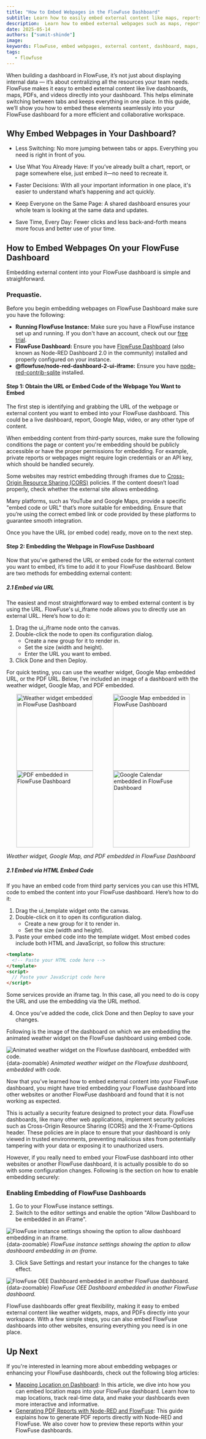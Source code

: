 ```yaml
---
title: "How to Embed Webpages in the FlowFuse Dashboard"
subtitle: Learn how to easily embed external content like maps, reports, and widgets into your FlowFuse dashboard.
description:  Learn how to embed external webpages such as maps, reports, and widgets into your FlowFuse dashboard. Follow this guide for easy, step-by-step instructions on improving your dashboard's functionality and collaboration.
date: 2025-05-14
authors: ["sumit-shinde"]
image: 
keywords: FlowFuse, embed webpages, external content, dashboard, maps, reports, widgets, Node-RED, iframe, embedding FlowFuse dashboard, dashboard customization
tags:
   - flowfuse
---
```


When building a dashboard in FlowFuse, it’s not just about displaying internal data — it’s about centralizing all the resources your team needs. FlowFuse makes it easy to embed external content like live dashboards, maps, PDFs, and videos directly into your dashboard. This helps eliminate switching between tabs and keeps everything in one place. In this guide, we’ll show you how to embed these elements seamlessly into your FlowFuse dashboard for a more efficient and collaborative workspace.

<!--more-->

## Why Embed Webpages in Your Dashboard?

- Less Switching: No more jumping between tabs or apps. Everything you need is right in front of you.

- Use What You Already Have: If you’ve already built a chart, report, or page somewhere else, just embed it—no need to recreate it.

- Faster Decisions: With all your important information in one place, it's easier to understand what’s happening and act quickly.

- Keep Everyone on the Same Page: A shared dashboard ensures your whole team is looking at the same data and updates.

- Save Time, Every Day: Fewer clicks and less back-and-forth means more focus and better use of your time.

## How to Embed Webpages On your FlowFuse Dashboard

Embedding external content into your FlowFuse dashboard is simple and straighforward. 

### Prequastie.

Before you begin embedding webpages on FlowFuse Dashboard make sure you have the following:

- **Running FlowFuse Instance:** Make sure you have a FlowFuse instance set up and running. If you don't have an account, check out our [free trial](https://app.flowfuse.com/account/create).
- **FlowFuse Dashboard:** Ensure you have [FlowFuse Dashboard](https://flows.nodered.org/node/@flowfuse/node-red-dashboard) (also known as Node-RED Dashboard 2.0 in the community) installed and properly configured on your instance.
- **@flowfuse/node-red-dashboard-2-ui-iframe:** Ensure you have [node-red-contrib-sqlite](https://flows.nodered.org/node/@flowfuse/node-red-dashboard-2-ui-iframe) installed.

#### Step 1: Obtain the URL or Embed Code of the Webpage You Want to Embed

The first step is identifying and grabbing the URL of the webpage or external content you want to embed into your FlowFuse dashboard. This could be a live dashboard, report, Google Map, video, or any other type of content.

When embedding content from third-party sources, make sure the following conditions the page or content you're embedding should be publicly accessible or have the proper permissions for embedding. For example, private reports or webpages might require login credentials or an API key, which should be handled securely.

Some websites may restrict embedding through iframes due to [Cross-Origin Resource Sharing (CORS)](https://developer.mozilla.org/en-US/docs/Web/HTTP/Guides/CORS) policies. If the content doesn’t load properly, check whether the external site allows embedding.

Many platforms, such as YouTube and Google Maps, provide a specific "embed code or URL" that’s more suitable for embedding. Ensure that you’re using the correct embed link or code provided by these platforms to guarantee smooth integration.

Once you have the URL (or embed code) ready, move on to the next step.

#### Step 2: Embedding the Webpage in FlowFuse Dashboard

Now that you’ve gathered the URL or embed code for the external content you want to embed, it’s time to add it to your FlowFuse dashboard. Below are two methods for embedding external content:

##### 2.1 Embed via URL 

The easiest and most straightforward way to embed external content is by using the URL. FlowFuse's ui_iframe node allows you to directly use an external URL. Here’s how to do it:

1. Drag the ui_iframe node onto the canvas.
2. Double-click the node to open its configuration dialog.
   - Create a new group for it to render in.
   - Set the size (width and height).
   - Enter the URL you want to embed.
3. Click Done and then Deploy.

For quick testing, you can use the weather widget, Google Map embedded URL, or the PDF URL. Below, I’ve included an image of a dashboard with the weather widget, Google Map, and PDF embedded.

<div style="display: flex; justify-content: space-around; align-items: stretch; flex-wrap: wrap;">
  <img src="./images/weather-widget.png" alt="Weather widget embedded in FlowFuse Dashboard" style="height: 200px; width: auto; object-fit: contain;"/>
  <img src="./images/google-map.png" alt="Google Map embedded in FlowFuse Dashboard" style="height: 200px; width: auto; object-fit: contain;"/>
  <img src="./images/pdf.png" alt="PDF embedded in FlowFuse Dashboard" style="height: 200px; width: auto; object-fit: contain;"/>
  <img src="./images/google-calendar.png" alt="Google Calendar embedded in FlowFuse Dashboard" style="height: 200px; width: auto; object-fit: contain;"/>
</div>

<style>
  /* Mobile responsiveness */
  @media (max-width: 768px) {
    div {
      flex-direction: column;
      align-items: center;
    }
    img {
      height: auto; /* Adjust height to maintain aspect ratio */
      width: 100%; /* Ensure images use the full width of the container */
      max-height: 200px; /* Limit max height to avoid distortion */
      margin-bottom: 20px; /* Adds space between images */
      object-fit: contain; /* Ensure images maintain their aspect ratio */
    }
  }
</style>

_Weather widget, Google Map, and PDF embedded in FlowFuse Dashboard_

##### 2.1 Embed via HTML Embed Code

If you have an embed code from third party services you can use this HTML code to embed the content into your FlowFuse dashboard. Here’s how to do it:

1. Drag the ui_template widget onto the canvas.
2. Double-click on it to open its configuration dialog.
   - Create a new group for it to render in.
   - Set the size (width and height).
3. Paste your embed code into the template widget. Most embed codes include both HTML and JavaScript, so follow this structure:

```html
<template>
  <!-- Paste your HTML code here -->
</template>
<script>
  // Paste your JavaScript code here
</script>
```

Some services provide an iframe tag. In this case, all you need to do is copy the URL and use the embedding via the URL method.

4. Once you've added the code, click Done and then Deploy to save your changes.

Following is the image of the dashboard on which we are embedding the animated weather widget on the FlowFuse dashboard using embed code.

![Animated weather widget on the Flowfuse dashboard, embedded with code.](./images/weather-widget.gif){data-zoomable}
_Animated weather widget on the Flowfuse dashboard, embedded with code._

Now that you’ve learned how to embed external content into your FlowFuse dashboard, you might have tried embedding your FlowFuse dashboard into other websites or another FlowFuse dashboard and found that it is not working as expected.

This is actually a security feature designed to protect your data. FlowFuse dashboards, like many other web applications, implement security policies such as Cross-Origin Resource Sharing (CORS) and the X-Frame-Options header. These policies are in place to ensure that your dashboard is only viewed in trusted environments, preventing malicious sites from potentially tampering with your data or exposing it to unauthorized users.

However, if you really need to embed your FlowFuse dashboard into other websites or another FlowFuse dashboard, it is actually possible to do so with some configuration changes. Following is the section on how to enable embedding securely:

### Enabling Embedding of FlowFuse Dashboards

1. Go to your FlowFuse instance settings.
2. Switch to the editor settings and enable the option "Allow Dashboard to be embedded in an iFrame".

![FlowFuse instance settings showing the option to allow dashboard embedding in an iframe.](./images/allow-dashboard-embedding.png){data-zoomable}
_FlowFuse instance settings showing the option to allow dashboard embedding in an iframe._

3. Click Save Settings and restart your instance for the changes to take effect.

![FlowFuse OEE Dashboard embedded in another FlowFuse dashboard.](./images/embedding-flowfuse-oee-dashboard.png){data-zoomable}
_FlowFuse OEE Dashboard embedded in another FlowFuse dashboard._

FlowFuse dashboards offer great flexibility, making it easy to embed external content like weather widgets, maps, and PDFs directly into your workspace. With a few simple steps, you can also embed FlowFuse dashboards into other websites, ensuring everything you need is in one place.


## Up Next 

If you're interested in learning more about embedding webpages or enhancing your FlowFuse dashboards, check out the following blog articles:

- [Mapping Location on Dashboard](/blog/2024/05/mapping-location-on-dashboard-2/): In this article, we dive into how you can embed location maps into your FlowFuse dashboard. Learn how to map locations, track real-time data, and make your dashboards even more interactive and informative.
- [Generating PDF Reports with Node-RED and FlowFuse](#): This guide explains how to generate PDF reports directly with Node-RED and FlowFuse. We also cover how to preview these reports within your FlowFuse dashboards.